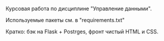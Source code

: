 Курсовая работа по дисциплине "Управление данными".

Используемые пакеты см. в "requirements.txt"

Кратко: бэк на Flask + Postrges, фронт чистый HTML и CSS.